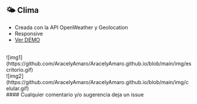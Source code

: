 
## 🌤️ Clima
 * Creada con la API OpenWeather y Geolocation
 * Responsive
 * [Ver DEMO](https://aracelyamaro.github.io/)
 <br>
 ![img1](https://github.com/AracelyAmaro/AracelyAmaro.github.io/blob/main/img/escritorio.gif)
 <br>
 ![img2](https://github.com/AracelyAmaro/AracelyAmaro.github.io/blob/main/img/celular.gif)
 <br>
 #### Cualquier comentario y/o sugerencia deja un issue
 

